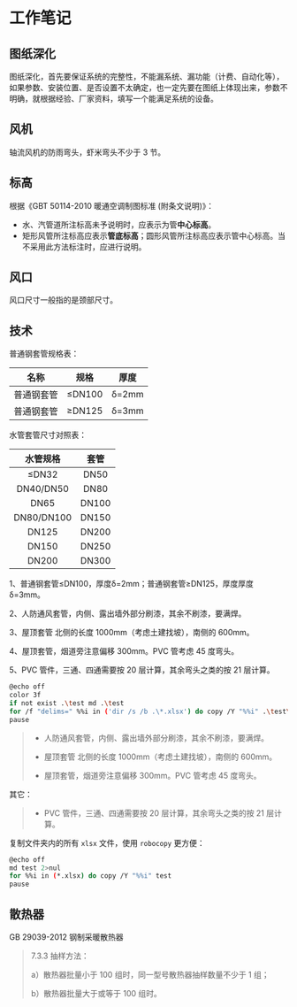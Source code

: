 # 工作笔记

## 图纸深化

图纸深化，首先要保证系统的完整性，不能漏系统、漏功能（计费、自动化等），如果参数、安装位置、是否设置不太确定，也一定先要在图纸上体现出来，参数不明确，就根据经验、厂家资料，填写一个能满足系统的设备。

## 风机

轴流风机的防雨弯头，虾米弯头不少于 3 节。

## 标高

根据《GBT 50114-2010 暖通空调制图标准 (附条文说明)》：

* 水、汽管道所注标高未予说明时，应表示为管**中心标高**。
* 矩形风管所注标高应表示**管底标高**；圆形风管所注标高应表示管中心标高。当不采用此方法标注时，应进行说明。

## 风口

风口尺寸一般指的是颈部尺寸。

## 技术

普通钢套管规格表：

|    名称    |  规格  | 厚度  |
| :--------: | :----: | :---: |
| 普通钢套管 | ≤DN100 | δ=2mm |
| 普通钢套管 | ≥DN125 | δ=3mm |

水管套管尺寸对照表：

|  水管规格  | 套管  |
| :--------: | :---: |
|   ≤DN32    | DN50  |
| DN40/DN50  | DN80  |
|    DN65    | DN100 |
| DN80/DN100 | DN150 |
|   DN125    | DN200 |
|   DN150    | DN250 |
|   DN200    | DN300 |

1、普通钢套管≤DN100，厚度δ=2mm；普通钢套管≥DN125，厚度厚度δ=3mm。

2、人防通风套管，内侧、露出墙外部分刷漆，其余不刷漆，要满焊。

3、屋顶套管 北侧的长度 1000mm（考虑土建找坡），南侧的 600mm。

4、屋顶套管，烟道旁注意偏移 300mm。PVC 管考虑 45 度弯头。

5、PVC 管件，三通、四通需要按 20 层计算，其余弯头之类的按 21 层计算。

```sh
@echo off
color 3f
if not exist .\test md .\test
for /f "delims=" %%i in ('dir /s /b .\*.xlsx') do copy /Y "%%i" .\test\
pause
```

>* 人防通风套管，内侧、露出墙外部分刷漆，其余不刷漆，要满焊。
>
>* 屋顶套管 北侧的长度 1000mm（考虑土建找坡），南侧的 600mm。
>
>* 屋顶套管，烟道旁注意偏移 300mm。PVC 管考虑 45 度弯头。

其它：

>* PVC 管件，三通、四通需要按 20 层计算，其余弯头之类的按 21 层计算。

复制文件夹内的所有 `xlsx` 文件，使用 `robocopy` 更方便：

```sh
@echo off
md test 2>nul
for %%i in (*.xlsx) do copy /Y "%%i" test
pause
```

## 散热器

GB 29039-2012 钢制采暖散热器

> 7.3.3 抽样方法：
>
> a）散热器批量小于 100 组时，同一型号散热器抽样数量不少于 1 组；
>
> b）散热器批量大于或等于 100 组时。
